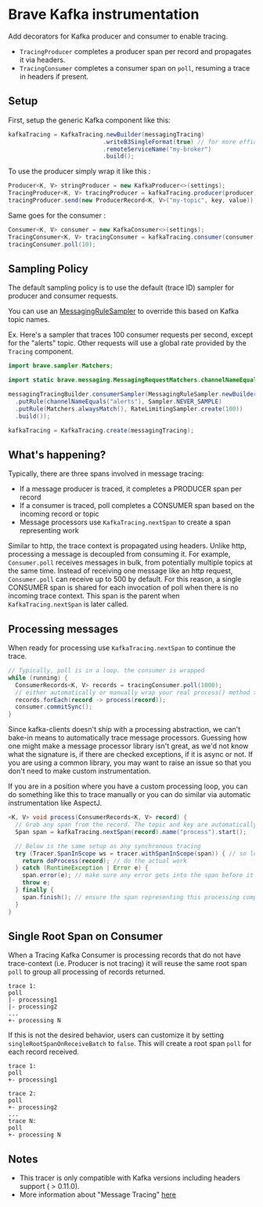 # Brave Kafka instrumentation

Add decorators for Kafka producer and consumer to enable tracing.
* `TracingProducer` completes a producer span per record and propagates it via headers.
* `TracingConsumer` completes a consumer span on `poll`, resuming a trace in headers if present.

## Setup
First, setup the generic Kafka component like this:
```java
kafkaTracing = KafkaTracing.newBuilder(messagingTracing)
                           .writeB3SingleFormat(true) // for more efficient propagation
                           .remoteServiceName("my-broker")
                           .build();
```

To use the producer simply wrap it like this :
```java
Producer<K, V> stringProducer = new KafkaProducer<>(settings);
TracingProducer<K, V> tracingProducer = kafkaTracing.producer(producer);
tracingProducer.send(new ProducerRecord<K, V>("my-topic", key, value));
```

Same goes for the consumer :
```java
Consumer<K, V> consumer = new KafkaConsumer<>(settings);
TracingConsumer<K, V> tracingConsumer = kafkaTracing.consumer(consumer);
tracingConsumer.poll(10);
```

## Sampling Policy
The default sampling policy is to use the default (trace ID) sampler for
producer and consumer requests.

You can use an [MessagingRuleSampler](../messaging/README.md) to override this
based on Kafka topic names.

Ex. Here's a sampler that traces 100 consumer requests per second, except for
the "alerts" topic. Other requests will use a global rate provided by the
`Tracing` component.

```java
import brave.sampler.Matchers;

import static brave.messaging.MessagingRequestMatchers.channelNameEquals;

messagingTracingBuilder.consumerSampler(MessagingRuleSampler.newBuilder()
  .putRule(channelNameEquals("alerts"), Sampler.NEVER_SAMPLE)
  .putRule(Matchers.alwaysMatch(), RateLimitingSampler.create(100))
  .build());

kafkaTracing = KafkaTracing.create(messagingTracing);
```

## What's happening?
Typically, there are three spans involved in message tracing:
* If a message producer is traced, it completes a PRODUCER span per record
* If a consumer is traced, poll completes a CONSUMER span based on the incoming record or topic
* Message processors use `KafkaTracing.nextSpan` to create a span representing work

Similar to http, the trace context is propagated using headers. Unlike http, processing a message is
decoupled from consuming it. For example, `Consumer.poll` receives messages in bulk, from
potentially multiple topics at the same time. Instead of receiving one message like an http request,
`Consumer.poll` can receive up to 500 by default. For this reason, a single CONSUMER span is shared
for each invocation of poll when there is no incoming trace context. This span is the parent when
`KafkaTracing.nextSpan` is later called.

## Processing messages

When ready for processing use `KafkaTracing.nextSpan` to continue the trace.

```java
// Typically, poll is in a loop. the consumer is wrapped
while (running) {
  ConsumerRecords<K, V> records = tracingConsumer.poll(1000);
  // either automatically or manually wrap your real process() method to use kafkaTracing.nextSpan()
  records.forEach(record -> process(record));
  consumer.commitSync();
}
```

Since kafka-clients doesn't ship with a processing abstraction, we can't bake-in means to
automatically trace message processors. Guessing how one might make a message processor library
isn't great, as we'd not know what the signature is, if there are checked exceptions, if it is async
or not. If you are using a common library, you may want to raise an issue so that you don't need to
make custom instrumentation.

If you are in a position where you have a custom processing loop, you can do something like this
to trace manually or you can do similar via automatic instrumentation like AspectJ.
```java
<K, V> void process(ConsumerRecords<K, V> record) {
  // Grab any span from the record. The topic and key are automatically tagged
  Span span = kafkaTracing.nextSpan(record).name("process").start();

  // Below is the same setup as any synchronous tracing
  try (Tracer.SpanInScope ws = tracer.withSpanInScope(span)) { // so logging can see trace ID
    return doProcess(record); // do the actual work
  } catch (RuntimeException | Error e) {
    span.error(e); // make sure any error gets into the span before it is finished
    throw e;
  } finally {
    span.finish(); // ensure the span representing this processing completes.
  }
}
```

## Single Root Span on Consumer

When a Tracing Kafka Consumer is processing records that do not have trace-context (i.e. Producer is not tracing)
it will reuse the same root span `poll` to group all processing of records returned.

```
trace 1:
poll
|- processing1
|- processing2
...
+- processing N
```

If this is not the desired behavior, users can customize it by setting `singleRootSpanOnReceiveBatch` to `false`. 
This will create a root span `poll` for each record received. 

```
trace 1:
poll
+- processing1

trace 2:
poll
+- processing2
...
trace N:
poll
+- processing N
```

## Notes
* This tracer is only compatible with Kafka versions including headers support ( > 0.11.0).
* More information about "Message Tracing" [here](https://github.com/apache/incubator-zipkin-website/blob/master/pages/instrumenting.md#message-tracing)
